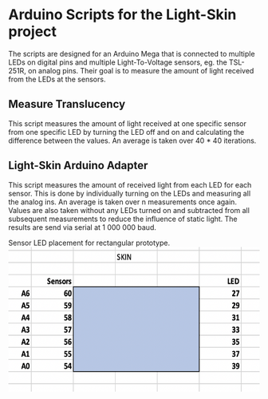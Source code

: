 # Arduino Scripts for the Light-Skin project
The scripts are designed for an Arduino Mega that is connected to multiple LEDs on digital pins and multiple Light-To-Voltage sensors, eg. the TSL-251R, on analog pins.
Their goal is to measure the amount of light received from the LEDs at the sensors.


## Measure Translucency

This script measures the amount of light received at one specific sensor from one specific LED by turning the LED off and on and calculating the difference between the values.
An average is taken over 40 * 40 iterations.


## Light-Skin Arduino Adapter

This script measures the amount of received light from each LED for each sensor.
This is done by individually turning on the LEDs and measuring all the analog ins.
An average is taken over n measurements once again.
Values are also taken without any LEDs turned on and subtracted from all subsequent measurements to reduce the influence of static light.
The results are send via serial at 1 000 000 baud.

Sensor LED placement for rectangular prototype.
<img src="SensorLED.png" height="290">